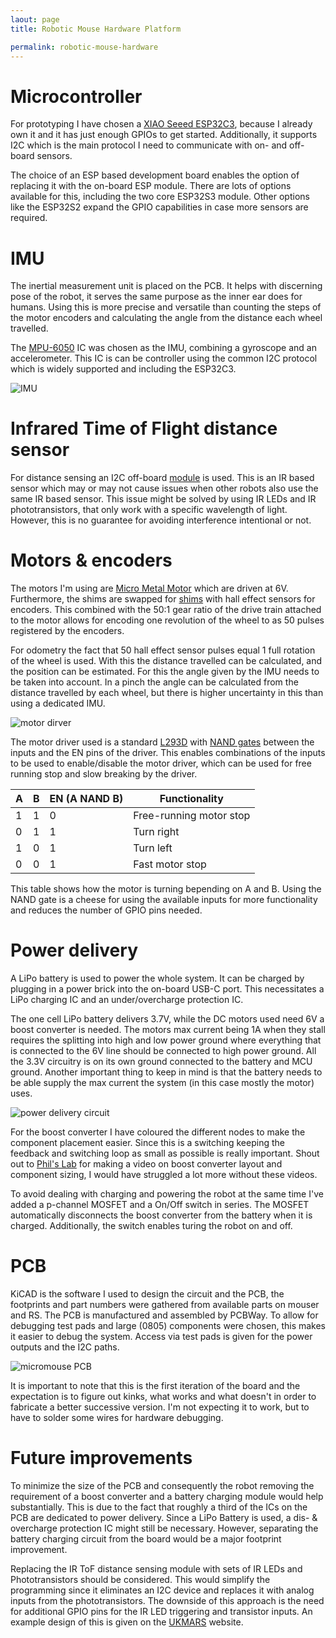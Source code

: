 ```yaml
---
laout: page
title: Robotic Mouse Hardware Platform

permalink: robotic-mouse-hardware
---
```


# Microcontroller

For prototyping I have chosen a [XIAO Seeed ESP32C3](https://wiki.seeedstudio.com/XIAO_ESP32C3_Getting_Started/), because I already own it and it has just enough GPIOs to get started.
Additionally, it supports I2C which is the main protocol I need to communicate with on- and off-board sensors.

The choice of an ESP based development board enables the option of replacing it with the on-board ESP module.
There are lots of options available for this, including the two core ESP32S3 module.
Other options like the ESP32S2 expand the GPIO capabilities in case more sensors are required.


# IMU

The inertial measurement unit is placed on the PCB.
It helps with discerning pose of the robot, it serves the same purpose as the inner ear does for humans.
Using this is more precise and versatile than counting the steps of the motor encoders and calculating the angle from the distance each wheel travelled.


The [MPU-6050](https://invensense.tdk.com/wp-content/uploads/2015/02/MPU-6000-Datasheet1.pdf) IC was chosen as the IMU, combining a gyroscope and an accelerometer.
This IC is can be controller using the common I2C protocol which is widely supported and including the ESP32C3.

![IMU](media/MicroMouse-sensing_module.svg)

# Infrared Time of Flight distance sensor

For distance sensing an I2C off-board [module](https://thepihut.com/products/tf-luna-lidar-ranging-sensor) is used.
This is an IR based sensor which may or may not cause issues when other robots also use the same IR based sensor.
This issue might be solved by using IR LEDs and IR phototransistors, that only work with a specific wavelength of light.
However, this is no guarantee for avoiding interference intentional or not.


# Motors & encoders

The motors I'm using are [Micro Metal Motor](https://thepihut.com/products/micro-metal-gearmotor-with-motor-connector-shim-mcs) which are driven at 6V.
Furthermore, the shims are swapped for [shims](https://thepihut.com/products/micro-metal-motor-encoder-mmme-pack-of-2) with hall effect sensors for encoders.
This combined with the 50:1 gear ratio of the drive train attached to the motor allows for encoding one revolution of the wheel to as 50 pulses registered by the encoders.

For odometry the fact that 50 hall effect sensor pulses equal 1 full rotation of the wheel is used.
With this the distance travelled can be calculated, and the position can be estimated.
For this the angle given by the IMU needs to be taken into account.
In a pinch the angle can be calculated from the distance travelled by each wheel, but there is higher uncertainty in this than using a dedicated IMU.

![motor dirver](media/MicroMouse-motor_module.svg)

The motor driver used is a standard [L293D](https://www.ti.com/product/L293D) with [NAND gates](https://www.ti.com/lit/ds/symlink/sn7400.pdf?ts=1731168774987&ref_url=https%253A%252F%252Fwww.mouser.fr%252F) between the inputs and the EN pins of the driver.
This enables combinations of the inputs to be used to enable/disable the motor driver, which can be used for free running stop and slow breaking by the driver.


| A | B | EN (A NAND B)| Functionality |
|---|---|-----|---------------|
| 1 | 1 | 0 | Free-running motor stop |
| 0 | 1 | 1 | Turn right |
| 1 | 0 | 1 | Turn left |
| 0 | 0 | 1 | Fast motor stop |

This table shows how the motor is turning bepending on A and B.
Using the NAND gate is a cheese for using the available inputs for more functionality and reduces the number of GPIO pins needed.

# Power delivery

A LiPo battery is used to power the whole system.
It can be charged by plugging in a power brick into the on-board USB-C port.
This necessitates a LiPo charging IC and an under/overcharge protection IC.

The one cell LiPo battery delivers 3.7V, while the DC motors used need 6V a boost converter is needed.
The motors max current being 1A when they stall requires the splitting into high and low power ground where everything that is connected to the 6V line should be connected to high power ground.
All the 3.3V circuitry is on its own ground connected to the battery and MCU ground.
Another important thing to keep in mind is that the battery needs to be able supply the max current the system (in this case mostly the motor) uses.

![power delivery circuit](media/MicroMouse-power_module.svg)

For the boost converter I have coloured the different nodes to make the component placement easier.
Since this is a switching keeping the feedback and switching loop as small as possible is really important.
Shout out to [Phil's Lab](https://www.youtube.com/watch?v=1g-D8T65SJU) for making a video on boost converter layout and component sizing, I would have struggled a lot more without these videos.

To avoid dealing with charging and powering the robot at the same time I've added a p-channel MOSFET and a On/Off switch in series.
The MOSFET automatically disconnects the boost converter from the battery when it is charged.
Additionally, the switch enables turing the robot on and off.

# PCB

KiCAD is the software I used to design the circuit and the PCB, the footprints and part numbers were gathered from available parts on mouser and RS.
The PCB is manufactured and assembled by PCBWay.
To allow for debugging test pads and large (0805) components were chosen, this makes it easier to debug the system.
Access via test pads is given for the power outputs and the I2C paths.

![micromouse PCB](media/MicroMouse_front.png)

It is important to note that this is the first iteration of the board and the expectation is to figure out kinks, what works and what doesn't in order to fabricate a better successive version.
I'm not expecting it to work, but to have to solder some wires for hardware debugging.

# Future improvements

To minimize the size of the PCB and consequently the robot removing the requirement of a boost converter and a battery charging module would help substantially.
This is due to the fact that roughly a third of the ICs on the PCB are dedicated to power delivery.
Since a LiPo Battery is used, a dis- & overcharge protection IC might still be necessary.
However, separating the battery charging circuit from the board would be a major footprint improvement.

Replacing the IR ToF distance sensing module with sets of IR LEDs and Phototransistors should be considered.
This would simplify the programming since it eliminates an I2C device and replaces it with analog inputs from the phototransistors.
The downside of this approach is the need for additional GPIO pins for the IR LED triggering and transistor inputs.
An example design of this is given on the [UKMARS](https://ukmars.org/projects/ukmarsbot/reference-guide/ukmarsbot-wall-sensor-basic/) website.

